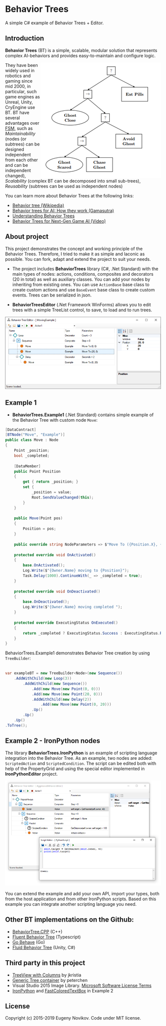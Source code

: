 # Behavior Trees

A simple C# example of Behavior Trees + Editor.

## Introduction

**Behavior Trees** (BT) is a simple, scalable, modular solution that represents complex AI-behaviors and provides easy-to-maintain and configure logic.

<img align="right" src="/Images/bt.png">

They have been widely used in robotics and gaming since mid 2000, in particular, such game engines as Unreal, Unity, CryEngine use BT. BT have several advantages over [FSM](https://en.wikipedia.org/wiki/Finite-state_machine), such as *Maintainability* (nodes (or subtrees) can be designed independent from each other and can be independent changed), *Scalability* (complex BT can be decomposed into small sub-trees), *Reusability* (subtrees can be used as independent nodes)

You can learn more about Behavior Trees at the following links:

* [Behavior tree (Wikipedia)](https://en.wikipedia.org/wiki/Behavior_tree_(artificial_intelligence,_robotics_and_control))
* [Behavior trees for AI: How they work (Gamasutra)](http://www.gamasutra.com/blogs/ChrisSimpson/20140717/221339/Behavior_trees_for_AI_How_they_work.php)
* [Understanding Behavior Trees](http://aigamedev.com/open/articles/bt-overview/)
* [Behavior Trees for Next-Gen Game AI (Video)](http://aigamedev.com/insider/presentation/behavior-trees/)


## About project

This project demonstrates the concept and working principle of the Behavior Trees. Therefore, I tried to make it as simple and laconic as possible. You can fork, adapt and extend the project to suit your needs.

* The project includes **BehaviorTrees** library (C#, .Net Standard) with the main types of nodes: actions, conditions, composites and decorators (20 in total) as well as auxiliary classes. You can add your nodes by inheriting from existing ones. You can use `ActionBase` base class to create custom actions and use `BaseEvent` base class to create custom events. Trees can be serialized in json.

* **BehaviorTreesEditor** (.Net Framework WinForms) allows you to edit trees with a simple TreeList control, to save, to load and to run trees.

![Behavior Trees](/Images/editor.png "Editor")

## Example 1

* **BehaviorTrees.Example1** (.Net Standard) contains simple example of the Behavior Tree with custom node `Move`:

```C#
[DataContract]
[BTNode("Move", "Example")]
public class Move : Node
{
    Point _position;
    bool _completed;

    [DataMember]
    public Point Position
    {
        get { return _position; }
        set {
            _position = value;
            Root.SendValueChanged(this);
        }
    }

    public Move(Point pos)
    {
        Position = pos;
    }

    public override string NodeParameters => $"Move To ({Position.X}, {Position.Y})";

    protected override void OnActivated()
    {
        base.OnActivated();
        Log.Write($"{Owner.Name} moving to {Position}");
        Task.Delay(1000).ContinueWith(_ => _completed = true);
    }

    protected override void OnDeactivated()
    {
        base.OnDeactivated();
        Log.Write($"{Owner.Name} moving completed ");
    }

    protected override ExecutingStatus OnExecuted()
    {
        return _completed ? ExecutingStatus.Success : ExecutingStatus.Running;
    }
}
```
BehaviorTrees.Example1 demonstrates Behavior Tree creation by using `TreeBuilder`:
```C#

var exampleBT = new TreeBuilder<Node>(new Sequence())
    .AddWithChild(new Loop(3))
        .AddWithChild(new Sequence())
            .Add(new Move(new Point(0, 0)))
            .Add(new Move(new Point(20, 0)))
            .AddWithChild(new Delay(2))
                .Add(new Move(new Point(0, 20)))
            .Up()
        .Up()
    .Up()
.ToTree();
```

## Example 2 - IronPython nodes

The library **BehaviorTrees.IronPython** is an example of scripting language integration into the Behavior Tree. As an example, two nodes are added: `ScriptedAction` and `ScriptedCondition`. The script can be edited both with help of the PropertyGrid and using the special editor implemented in **IronPythonEditor** project.

![Behavior Trees](/Images/ipeditor.png "IronPython nodes")

You can extend the example and add your own API, import your types, both from the host application and from other IronPython scripts. Based on this example you can integrate another scripting language you need.

## Other BT implementations on the Github: ##

* [BehaviorTree.CPP](https://github.com/BehaviorTree/BehaviorTree.CPP) (C++)
* [Fluent Behavior Tree](https://github.com/aequasi/fluent-behavior-tree) (Typescript)
* [Go Behave](https://github.com/askft/go-behave) (Go)
* [Fluid Behavior Tree](https://github.com/ashblue/fluid-behavior-tree) (Unity, C#)

## Third party in this project

* [TreeView with Columns](https://www.codeproject.com/Articles/23746/TreeView-with-Columns) by jkristia 
* [Generic Tree container](https://www.codeproject.com/Articles/12592/Generic-Tree-T-in-C) by peterchen 
* Visual Studio 2015 Image Library. [Microsoft Software License Terms](http://download.microsoft.com/download/0/6/0/0607D8EA-9BB7-440B-A36A-A24EB8C9C67E/Visual%20Studio%202015%20Image%20Library%20EULA.docx)
* [IronPython](https://github.com/IronLanguages/ironpython2/) and [FastColoredTextBox](https://github.com/PavelTorgashov/FastColoredTextBox) in Example 2

## License

Copyright (c) 2015-2019 Eugeny Novikov. Code under MIT license.